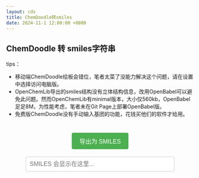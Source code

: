 ```yaml
---
layout: cds
title: ChemDoodle转smiles
date: 2024-11-1 12:00:00 +0800
---
```

## ChemDoodle 转 smiles字符串
tips：
- 移动端ChemDoodle绘板会错位，笔者太菜了没能力解决这个问题，请在设置中选择访问电脑版。
- OpenChemLib导出的smiles结构没有立体结构信息，改用OpenBabel可以避免此问题。然而OpenChemLib有minimal版本，大小仅560kb，OpenBabel足足8M，为性能考虑，笔者未在Git Page上部署OpenBabel版。
- 免费版ChemDoodle没有手动输入基团的功能，花钱买他们的软件才给用。

<style>
/* 导出按钮样式 */
.export-button {
    margin: 10px;
    padding: 10px 20px;
    background-color: #4CAF50;
    color: white;
    border: none;
    border-radius: 4px;
    cursor: pointer;
    font-size: 16px;
}

.export-button:hover {
    background-color: #45a049;
}

/* SMILES 输出框样式 */
#smilesOutput {
    width: 80%;
    max-width: 400px;
    padding: 10px;
    margin: 10px auto;
    border: 1px solid #ccc;
    border-radius: 4px;
    font-size: 16px;
}

/* 复制反馈信息样式 */
#copyFeedback {
    display: none;
    color: green;
    margin-top: 10px;
    font-size: 16px;
}


</style>

<center>
    <div id="sketcherContainer">
        <canvas id="sketcher" width="800" height="300"></canvas>
    </div>
    <br>
    <button class="export-button" onclick="exportToSMILES()">导出为 SMILES</button>
    <br>
    <input type="text" id="smilesOutput" readonly placeholder="SMILES 会显示在这里...">
</center>

